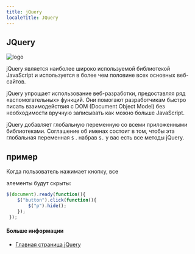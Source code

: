 ```yaml
---
title: jQuery
localeTitle: JQuery
---
```

## JQuery

![logo](https://upload.wikimedia.org/wikipedia/en/thumb/9/9e/JQuery_logo.svg/250px-JQuery_logo.svg.png "Логотип jQuery")

jQuery является наиболее широко используемой библиотекой JavaScript и используется в более чем половине всех основных веб-сайтов.

jQuery упрощает использование веб-разработки, предоставляя ряд «вспомогательных» функций. Они помогают разработчикам быстро писать взаимодействия с DOM (Document Object Model) без необходимости вручную записывать как можно больше JavaScript.

jQuery добавляет глобальную переменную со всеми приложенными библиотеками. Соглашение об именах состоит в том, чтобы эта глобальная переменная `$` . набрав `$.` у вас есть все методы jQuery.

## пример

Когда пользователь нажимает кнопку, все

элементы будут скрыты:

```javascript
$(document).ready(function(){ 
    $("button").click(function(){ 
        $("p").hide(); 
    }); 
 }); 
```

#### Больше информации

*   [Главная страница jQuery](https://jquery.com/)